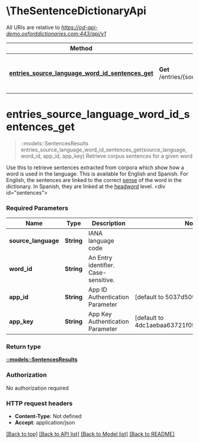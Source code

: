 # \TheSentenceDictionaryApi

All URIs are relative to *https://od-api-demo.oxforddictionaries.com:443/api/v1*

Method | HTTP request | Description
------------- | ------------- | -------------
[**entries_source_language_word_id_sentences_get**](TheSentenceDictionaryApi.md#entries_source_language_word_id_sentences_get) | **Get** /entries/{source_language}/{word_id}/sentences | Retrieve corpus sentences for a given word


# **entries_source_language_word_id_sentences_get**
> ::models::SentencesResults entries_source_language_word_id_sentences_get(source_language, word_id, app_id, app_key)
Retrieve corpus sentences for a given word

 Use this to retrieve sentences extracted from  corpora which show how a word is used in the language. This is available for English and Spanish. For English, the sentences are linked to the correct [sense](documentation/glossary?term=sense) of the word in the dictionary. In Spanish, they are linked at the [headword](documentation/glossary?term=headword) level.   <div id=\"sentences\"></div> 

### Required Parameters

Name | Type | Description  | Notes
------------- | ------------- | ------------- | -------------
  **source_language** | **String**| IANA language code | 
  **word_id** | **String**| An Entry identifier. Case-sensitive. | 
  **app_id** | **String**| App ID Authentication Parameter | [default to 5037d509]
  **app_key** | **String**| App Key Authentication Parameter | [default to 4dc1aebaa63721f0f8e79a55e2514bc7]

### Return type

[**::models::SentencesResults**](SentencesResults.md)

### Authorization

No authorization required

### HTTP request headers

 - **Content-Type**: Not defined
 - **Accept**: application/json

[[Back to top]](#) [[Back to API list]](../README.md#documentation-for-api-endpoints) [[Back to Model list]](../README.md#documentation-for-models) [[Back to README]](../README.md)

